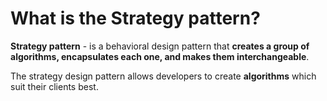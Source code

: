 # What is the Strategy pattern? 

**Strategy pattern** - is a behavioral design pattern that **creates a group of algorithms, encapsulates each one, and makes them interchangeable**. 

The strategy design pattern allows developers to create **algorithms** which suit their clients best. 
